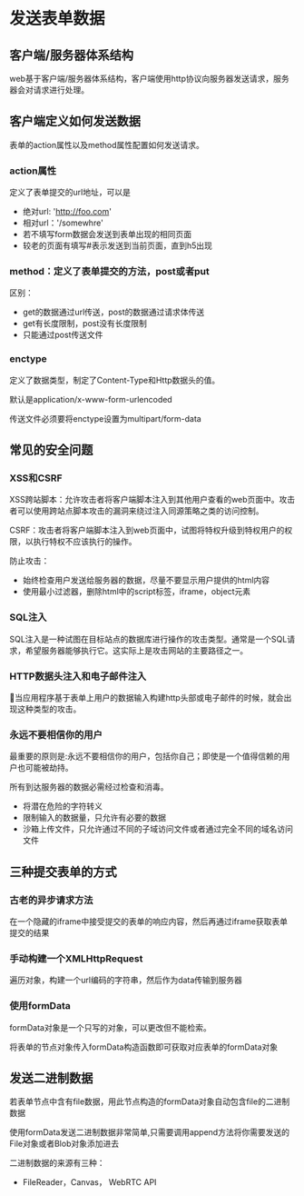# 发送表单数据
## 客户端/服务器体系结构
web基于客户端/服务器体系结构，客户端使用http协议向服务器发送请求，服务器会对请求进行处理。

## 客户端定义如何发送数据
表单的action属性以及method属性配置如何发送请求。

### action属性
定义了表单提交的url地址，可以是
- 绝对url: 'http://foo.com'
- 相对url：'/somewhre'
- 若不填写form数据会发送到表单出现的相同页面
- 较老的页面有填写#表示发送到当前页面，直到h5出现

### method：定义了表单提交的方法，post或者put
区别：
- get的数据通过url传送，post的数据通过请求体传送
- get有长度限制，post没有长度限制
- 只能通过post传送文件

### enctype
定义了数据类型，制定了Content-Type和Http数据头的值。

默认是application/x-www-form-urlencoded

传送文件必须要将enctype设置为multipart/form-data

## 常见的安全问题
### XSS和CSRF
XSS跨站脚本：允许攻击者将客户端脚本注入到其他用户查看的web页面中。攻击者可以使用跨站点脚本攻击的漏洞来绕过注入同源策略之类的访问控制。

CSRF：攻击者将客户端脚本注入到web页面中，试图将特权升级到特权用户的权限，以执行特权不应该执行的操作。

防止攻击：
- 始终检查用户发送给服务器的数据，尽量不要显示用户提供的html内容
- 使用最小过滤器，删除html中的script标签，iframe，object元素

### SQL注入
SQL注入是一种试图在目标站点的数据库进行操作的攻击类型。通常是一个SQL请求，希望服务器能够执行它。这实际上是攻击网站的主要路径之一。

### HTTP数据头注入和电子邮件注入
当应用程序基于表单上用户的数据输入构建http头部或电子邮件的时候，就会出现这种类型的攻击。

### 永远不要相信你的用户
最重要的原则是:永远不要相信你的用户，包括你自己；即使是一个值得信赖的用户也可能被劫持。

所有到达服务器的数据必需经过检查和消毒。
- 将潜在危险的字符转义
- 限制输入的数据量，只允许有必要的数据
- 沙箱上传文件，只允许通过不同的子域访问文件或者通过完全不同的域名访问文件

## 三种提交表单的方式
### 古老的异步请求方法
在一个隐藏的iframe中接受提交的表单的响应内容，然后再通过iframe获取表单提交的结果

### 手动构建一个XMLHttpRequest
遍历对象，构建一个url编码的字符串，然后作为data传输到服务器

### 使用formData
formData对象是一个只写的对象，可以更改但不能检索。

将表单的节点对象传入formData构造函数即可获取对应表单的formData对象

## 发送二进制数据
若表单节点中含有file数据，用此节点构造的formData对象自动包含file的二进制数据

使用formData发送二进制数据非常简单,只需要调用append方法将你需要发送的File对象或者Blob对象添加进去

二进制数据的来源有三种：
- FileReader，Canvas， WebRTC API

